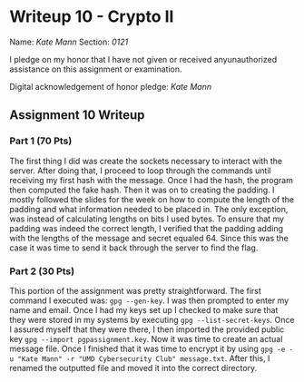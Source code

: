 Writeup 10 - Crypto II
=====

Name: *Kate Mann*
Section: *0121*

I pledge on my honor that I have not given or received anyunauthorized assistance on this assignment or examination.

Digital acknowledgement of honor pledge: *Kate Mann*

## Assignment 10 Writeup

### Part 1 (70 Pts)
The first thing I did was create the sockets necessary to interact with the server. After doing that, 
I proceed to loop through the commands until receiving my first hash with the message. Once I had the hash,
the program then computed the fake hash. Then it was on to creating the padding. I mostly followed the 
slides for the week on how to compute the length of the padding and what information needed to be placed in. 
The only exception, was instead of calculating lengths on bits I used bytes. To ensure that my padding was 
indeed the correct length, I verified that the padding adding with the lengths of the message and secret 
equaled 64. Since this was the case it was time to send it back through the server to find the flag. 

### Part 2 (30 Pts)

This portion of the assignment was pretty straightforward. 
The first command I executed was: `gpg --gen-key`.
I was then prompted to enter my name and email. Once I had my keys set up I checked to make sure that 
they were stored in my systems by executing `gpg --list-secret-keys`. Once I assured myself that 
they were there, I then imported the provided public key `gpg --import pgpassignment.key`. Now it was time
to create an actual message file. Once I finished that it was time to encrypt it by using 
`gpg -e -u "Kate Mann" -r "UMD Cybersecurity Club" message.txt`. After this, I renamed the outputted file
 and moved it into the correct directory. 
